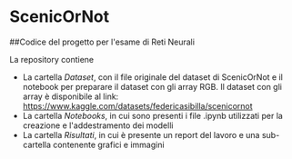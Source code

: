 # ScenicOrNot
##Codice del progetto per l'esame di Reti Neurali

La repository contiene

* La cartella *Dataset*, con il file originale del dataset di ScenicOrNot e il notebook per preparare il dataset con gli array RGB. Il dataset con gli array è disponibile al link: https://www.kaggle.com/datasets/federicasibilla/scenicornot
* La cartella *Notebooks*, in cui sono presenti i file .ipynb utilizzati per la creazione e l'addestramento dei modelli
* La cartella *Risultati*, in cui è presente un report del lavoro e una sub-cartella contenente grafici e immagini
